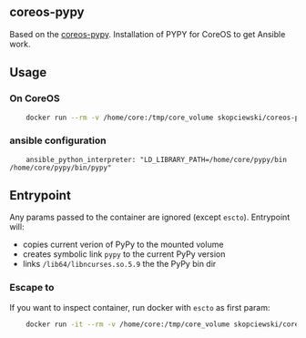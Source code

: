 ## coreos-pypy

Based on the [coreos-pypy][coreos-pypy].
Installation of PYPY for CoreOS to get Ansible work.

## Usage

### On CoreOS

```bash
    docker run --rm -v /home/core:/tmp/core_volume skopciewski/coreos-pypy
```

### ansible configuration

```
    ansible_python_interpreter: "LD_LIBRARY_PATH=/home/core/pypy/bin /home/core/pypy/bin/pypy"
```

## Entrypoint

Any params passed to the container are ignored (except `escto`). Entrypoint will:
* copies current verion of PyPy to the mounted volume
* creates symbolic link `pypy` to the current PyPy version
* links `/lib64/libncurses.so.5.9` the the PyPy bin dir

### Escape to

If you want to inspect container, run docker with `escto` as first param:

```bash
    docker run -it --rm -v /home/core:/tmp/core_volume skopciewski/coreos-pypy escto sh
```

[coreos-pypy]: https://github.com/SergeyZh/coreos-pypy
